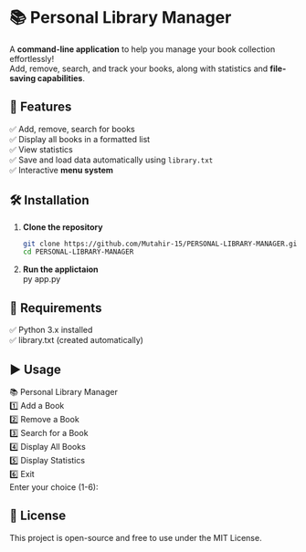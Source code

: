 # 📚 Personal Library Manager

A **command-line application** to help you manage your book collection effortlessly!  
Add, remove, search, and track your books, along with statistics and **file-saving capabilities**.  

## 🚀 Features
✅ Add, remove, search for books  
✅ Display all books in a formatted list  
✅ View statistics<br>
✅ Save and load data automatically using `library.txt`  
✅ Interactive **menu system**  

## 🛠️ Installation

1. **Clone the repository**  
   ```sh
   git clone https://github.com/Mutahir-15/PERSONAL-LIBRARY-MANAGER.git
   cd PERSONAL-LIBRARY-MANAGER

2. **Run the applictaion**<br>
   py app.py

## 📌 Requirements<br>
✅ Python 3.x installed<br>
✅ library.txt (created automatically)<br>

## ▶️ Usage
📚 Personal Library Manager<br>
1️⃣ Add a Book<br>
2️⃣ Remove a Book<br>
3️⃣ Search for a Book<br>
4️⃣ Display All Books<br>
5️⃣ Display Statistics<br>
6️⃣ Exit<br>
Enter your choice (1-6):

## 📜 License
This project is open-source and free to use under the MIT License.
